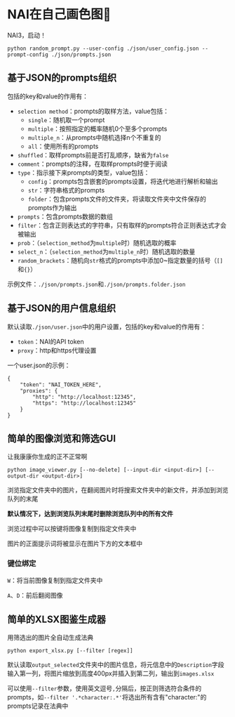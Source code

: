 # NAI在自己画色图🥵

NAI3，启动！

```python random_prompt.py --user-config ./json/user_config.json --prompt-config ./json/prompts.json```

## 基于JSON的prompts组织

包括的key和value的作用有：

- `selection method`：prompts的取样方法，value包括：
  - `single`：随机取一个prompt
  - `multiple`：按照指定的概率随机0个至多个prompts
  - `multiple_n`：从prompts中随机选择n个不重复的
  - `all`：使用所有的prompts
- `shuffled`：取样prompts前是否打乱顺序，缺省为`false`
- `comment`：prompts的注释，在取样prompts时便于阅读
- `type`：指示接下来prompts的类型，value包括：
  - `config`：prompts包含嵌套的prompts设置，将迭代地进行解析和输出
  - `str`：字符串格式的prompts
  - `folder`：包含prompts文件的文件夹，将读取文件夹中文件保存的prompts作为输出
- `prompts`：包含prompts数据的数组
- `filter`：包含正则表达式的字符串，只有取样的prompts符合正则表达式才会被输出
- `prob`：（`selection_method`为`multiple`时）随机选取的概率
- `select_n`：（`selection_method`为`multiple_n`时）随机选取的数量
- `random_brackets`：随机向`str`格式的prompts中添加0~指定数量的括号（`[]`和`{}`）

示例文件：`./json/prompts.json`和`./json/prompts.folder.json`

## 基于JSON的用户信息组织

默认读取`./json/user.json`中的用户设置，包括的key和value的作用有：

- `token`：NAI的API token
- `proxy`：http和https代理设置

一个user.json的示例：

```
{
    "token": "NAI_TOKEN_HERE",
    "proxies": {
        "http": "http://localhost:12345",
        "https": "http://localhost:12345"
    }
}
```
## 简单的图像浏览和筛选GUI

让我康康你生成的正不正常啊

`python image_viewer.py [--no-delete] [--input-dir <input-dir>] [--output-dir <output-dir>]`

浏览指定文件夹中的图片，在翻阅图片时将搜索文件夹中的新文件，并添加到浏览队列的末尾

**默认情况下，达到浏览队列末尾时删除浏览队列中的所有文件**

浏览过程中可以按键将图像复制到指定文件夹中

图片的正面提示词将被显示在图片下方的文本框中

### 键位绑定

`W`：将当前图像复制到指定文件夹中

`A`、`D`：前后翻阅图像

## 简单的XLSX图鉴生成器

用筛选出的图片全自动生成法典

`python export_xlsx.py [--filter [regex]]`

默认读取`output_selected`文件夹中的图片信息，将元信息中的`Description`字段输入第一列，将图片缩放到高度400px并插入到第二列，输出到`images.xlsx`

可以使用`--filter`参数，使用英文逗号`,`分隔后，按正则筛选符合条件的prompts，如`--filter '.*character:.*'`将选出所有含有"character:"的prompts记录在法典中